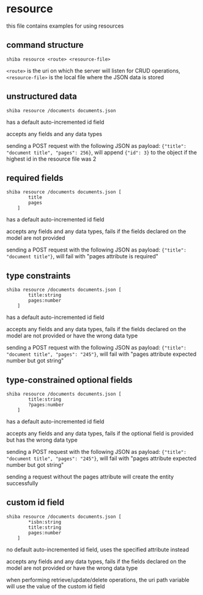 # resource

this file contains examples for using resources

## command structure
```
shiba resource <route> <resource-file>
```

`<route>` is the uri on which the server will listen for CRUD operations, `<resource-file>` is the local file where the JSON data is stored



## unstructured data
```
shiba resource /documents documents.json
```

has a default auto-incremented id field

accepts any fields and any data types

sending a POST request with the following JSON as payload: `{"title": "document title", "pages": 256}`, will append `{"id": 3}` to the object if the highest id in the resource file was 2



## required fields
```
shiba resource /documents documents.json [
        title
        pages
    ]
```

has a default auto-incremented id field

accepts any fields and any data types, fails if the fields declared on the model are not provided

sending a POST request with the following JSON as payload: `{"title": "document title"}`, will fail with "pages attribute is required"



## type constraints
```
shiba resource /documents documents.json [
        title:string
        pages:number
    ]
```

has a default auto-incremented id field

accepts any fields and any data types, fails if the fields declared on the model are not provided or have the wrong data type

sending a POST request with the following JSON as payload: `{"title": "document title", "pages": "245"}`, will fail with "pages attribute expected number but got string"



<!-- TODO: default value -->
## type-constrained optional fields
```
shiba resource /documents documents.json [
        title:string
        ?pages:number
    ]
```

has a default auto-incremented id field

accepts any fields and any data types, fails if the optional field is provided but has the wrong data type

sending a POST request with the following JSON as payload: `{"title": "document title", "pages": "245"}`, will fail with "pages attribute expected number but got string"

sending a request without the pages attribute will create the entity successfully



## custom id field
```
shiba resource /documents documents.json [
        *isbn:string
        title:string
        pages:number
    ]
```

no default auto-incremented id field, uses the specified attribute instead

accepts any fields and any data types, fails if the fields declared on the model are not provided or have the wrong data type

when performing retrieve/update/delete operations, the uri path variable will use the value of the custom id field
